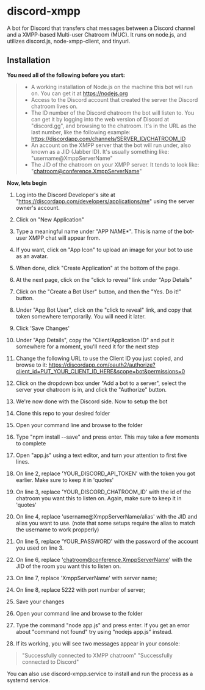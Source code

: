 discord-xmpp
===================

A bot for Discord that transfers chat messages between a Discord channel and a XMPP-based Multi-user Chatroom (MUC). It runs on node.js, and utilizes discord.js, node-xmpp-client, and tinyurl. 

**Installation**
-------------

**You need all of the following before you start:**
> - A working installation of Node.js on the machine this bot will run on. You can get it at https://nodejs.org
> - Access to the Discord account that created the server the Discord chatroom lives on.
> - The ID number of the Discord chatroom the bot will listen to. You can get it by logging into the web version of Discord at "discord.gg",  and browsing to the chatroom. It's in the URL as the last number, like the following example: https://discordapp.com/channels/SERVER_ID/CHATROOM_ID
> - An account on the XMPP server that the bot will run under, also known as a JID (Jabber ID). It's usually something like: "username@XmppServerName"
> - The JID of the chatroom on your XMPP server. It tends to look like: "chatroom@conference.XmppServerName"

**Now, lets begin**

1. Log into the Discord Developer's site at "https://discordapp.com/developers/applications/me" using the server owner's account.
2. Click on "New Application"
3. Type a meaningful name under "APP NAME*". This is name of the bot-user XMPP chat will appear from.
4. If you want, click on "App Icon" to upload an image for your bot to use as an avatar.
5. When done, click "Create Application" at the bottom of the page.
6. At the next page, click on the "click to reveal" link under "App Details"
7. Click on the "Create a Bot User" button, and then the "Yes. Do it!" button.
8. Under "App Bot User", click on the "click to reveal" link, and copy that token somewhere temporarily. You will need it later.
9. Click 'Save Changes'
10. Under "App Details", copy the "Client/Application ID" and put it somewhere for a moment, you'll need it for the next step
11. Change the following URL to use the Client ID you just copied, and browse to it: https://discordapp.com/oauth2/authorize?client_id=PUT_YOUR_CLIENT_ID_HERE&scope=bot&permissions=0
12. Click on the dropdown box under "Add a bot to a server", select the server your chatroom is in, and click the "Authorize" button.
13. We're now done with the Discord side. Now to setup the bot

14. Clone this repo to your desired folder
15. Open your command line and browse to the folder
16. Type "npm install --save" and press enter. This may take a few moments to complete
17. Open "app.js" using a text editor, and turn your attention to first five lines.
18. On line 2, replace 'YOUR_DISCORD_API_TOKEN' with the token you got earlier. Make sure to keep it in 'quotes'
19. On line 3, replace 'YOUR_DISCORD_CHATROOM_ID' with the id of the chatroom you want this to listen on. Again, make sure to keep it in 'quotes'
20. On line 4, replace 'username@XmppServerName/alias' with the JID and alias you want to use. (note that some setups require the alias to match the username to work propperly)
21. On line 5, replace 'YOUR_PASSWORD' with the password of the account you used on line 3.
22. On line 6, replace 'chatroom@conference.XmppServerName' with the JID of the room you want this to listen on.
23. On line 7, replace 'XmppServerName' with server name;
24. On line 8, replace 5222 with port number of server;
25. Save your changes
26. Open your command line and browse to the folder
27. Type the command "node app.js" and press enter. If you get an error about "command not found" try using "nodejs app.js" instead.
28. If its working, you will see two messages appear in your console:
> "Successfully connected to XMPP chatroom"
> "Successfully connected to Discord"

You can also use discord-xmpp.service to install and run the process as a systemd service.

